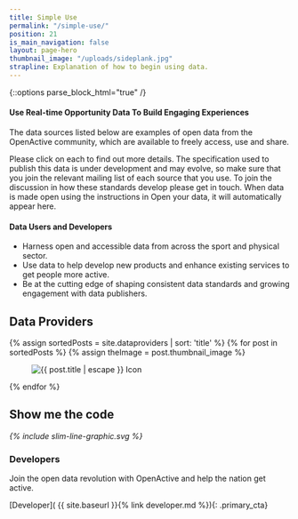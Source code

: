 ```yaml
---
title: Simple Use
permalink: "/simple-use/"
position: 21
is_main_navigation: false
layout: page-hero
thumbnail_image: "/uploads/sideplank.jpg"
strapline: Explanation of how to begin using data.
---
```

{::options parse_block_html="true" /}


<article>
<div class="two twoleft">

#### Use Real-time Opportunity Data To Build Engaging Experiences
The data sources listed below are examples of open data from the OpenActive community, which are available to freely access, use and share.

Please click on each to find out more details. The specification used to publish this data is under development and may evolve, so make sure that you join the relevant mailing list of each source that you use. To join the discussion in how these standards develop please get in touch.
When data is made open using the instructions in Open your data, it will automatically appear here.

</div>
<div class="two twoleft">

#### Data Users and Developers

* Harness open and accessible data from across the sport and physical sector.
* Use data to help develop new products and enhance existing services to get people more active.
* Be at the cutting edge of shaping consistent data standards and growing engagement with data publishers.

</div>
</article>

<article class="title-row">
<h2 class="sub-heading-two">Data Providers</h2>
<div class="one subgrid">
{% assign sortedPosts = site.dataproviders | sort: 'title' %}
{% for post in sortedPosts %}
{% assign theImage = post.thumbnail_image %}

<div class="four">
<figure>
<img role="logo" src="{{ theImage  | relative_url}}" alt="{{ post.title | escape }} Icon"/>
</figure>
</div>

{% endfor %}
</div>
</article>

<!--  ---------------->
<!-- DEVELOPER CALL TO ACTION -->
<!--  ---------------->
<article markdown="0" class="call_to_action--full-width">
<h2 class="sub-heading-two">Show me the code</h2>
<i class="line-graphic">{% include slim-line-graphic.svg %}</i>

<div markdown="1" class="one">

###  Developers
Join the open data revolution with OpenActive and help the nation get active.

[Developer]( {{ site.baseurl }}{% link developer.md %}){: .primary_cta}

</div>
<figure>
<div class="triangle"></div>
<div class="stripe thick"></div>
<div style="background: url({{ site.baseurl }}/assets/images/sideplank.jpg)center center / cover no-repeat;"></div>
</figure>
</article>
